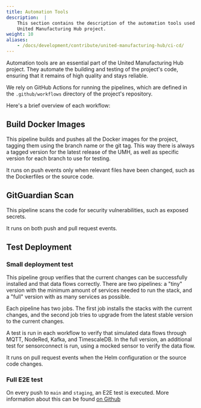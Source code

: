 ```yaml
---
title: Automation Tools
description:  | 
    This section contains the description of the automation tools used in the
    United Manufacturing Hub project.
weight: 10
aliases:
    - /docs/development/contribute/united-manufacturing-hub/ci-cd/
---
```


Automation tools are an essential part of the United Manufacturing Hub project.
They automate the building and testing of the project's code, ensuring that it
remains of high quality and stays reliable.

We rely on GitHub Actions for running the pipelines, which are defined in the
`.github/workflows` directory of the project's repository.

Here's a brief overview of each workflow:

## Build Docker Images

This pipeline builds and pushes all the Docker images for the project, tagging
them using the branch name or the git tag. This way there is always a tagged
version for the latest release of the UMH, as well as specific version for each
branch to use for testing.

It runs on push events only when relevant files have been changed, such as the
Dockerfiles or the source code.

## GitGuardian Scan

This pipeline scans the code for security vulnerabilities, such as exposed secrets.

It runs on both push and pull request events.

## Test Deployment

### Small deployment test

This pipeline group verifies that the current changes can be successfully
installed and that data flows correctly. There are two pipelines: a "tiny"
version with the minimum amount of services needed to run the stack, and a "full"
version with as many services as possible.

Each pipeline has two jobs. The first job installs the stacks with the current
changes, and the second job tries to upgrade from the latest stable version
to the current changes.

A test is run in each workflow to verify that simulated data flows through MQTT,
NodeRed, Kafka, and TimescaleDB. In the full version, an additional test for
sensorconnect is run, using a mocked sensor to verify the data flow.

It runs on pull request events when the Helm configuration or the source code
changes.

### Full E2E test

On every push to `main` and `staging`, an E2E test is executed. More information about this can be found [on Github](https://github.com/united-manufacturing-hub/united-manufacturing-hub/blob/staging/.github/workflows/test-e2e.yaml)